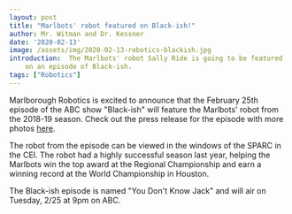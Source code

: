 ```yaml
---
layout: post
title: "Marlbots' robot featured on Black-ish!"
author: Mr. Witman and Dr. Kessner
date: '2020-02-13'
image: /assets/img/2020-02-13-robotics-blackish.jpg
introduction:  The Marlbots' robot Sally Ride is going to be featured
    on an episode of Black-ish.
tags: ["Robotics"]
---
```


Marlborough Robotics is excited to announce that the February 25th episode of
the ABC show "Black-ish" will feature the Marlbots' robot from the 2018-19
season. Check out the press release for the episode with more photos 
[here](https://www.wdtvpress.com/abc/shows/blackish/episodes/you-dont-know-jack-3/).

The robot from the episode can be viewed in the windows of the SPARC in the
CEI. The robot had a highly successful season last year, helping the Marlbots
win the top award at the Regional Championship and earn a winning record at the
World Championship in Houston. 

The Black-ish episode is named "You Don't Know Jack" and will air on Tuesday,
2/25 at 9pm on ABC.
